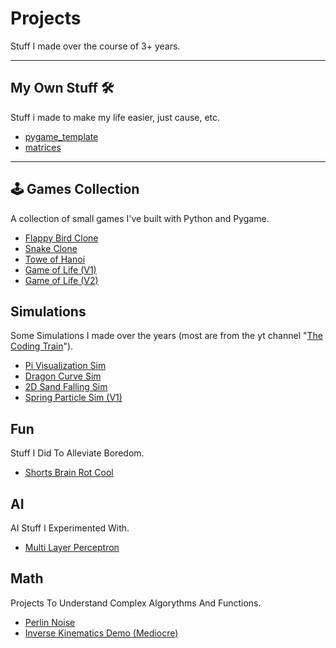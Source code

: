 # Projects
Stuff I made over the course of 3+ years.

---

## My Own Stuff 🛠️
Stuff i made to make my life easier, just cause, etc.

- [pygame_template](https://github.com/FINN-2005/pygame_template)
- [matrices](https://github.com/FINN-2005/matrices)
---

## 🕹️ Games Collection
A collection of small games I've built with Python and Pygame.

- [Flappy Bird Clone](https://github.com/FINN-2005/Flappy-Bird-Clone)
- [Snake Clone](https://github.com/FINN-2005/Snake-Clone)
- [Towe of Hanoi](https://github.com/FINN-2005/Tower-Of-Hanoi-Clone)  
- [Game of Life (V1)](https://github.com/FINN-2005/Game-Of-Life-V1)
- [Game of Life (V2)](https://github.com/FINN-2005/Game-Of-Life-V2)


## Simulations
Some Simulations I made over the years (most are from the yt channel "[The Coding Train](https://www.youtube.com/@TheCodingTrain)").

- [Pi Visualization Sim](https://github.com/FINN-2005/Pi-Visualization-Sim)
- [Dragon Curve Sim](https://github.com/FINN-2005/Dragon-Curve-Sim)
- [2D Sand Falling Sim](https://github.com/FINN-2005/2D-Sand-Sim)
- [Spring Particle Sim (V1)](https://github.com/FINN-2005/Spring-Particles-Sim-V1)

## Fun
Stuff I Did To Alleviate Boredom.

- [Shorts Brain Rot Cool](https://github.com/FINN-2005/Shorts-Brain-Rot-Cool)

## AI
AI Stuff I Experimented With.

- [Multi Layer Perceptron](https://github.com/FINN-2005/Multi-Layer_Perceptron)

## Math
Projects To Understand Complex Algorythms And Functions.

- [Perlin Noise](https://github.com/FINN-2005/Perlin-Noise)
- [Inverse Kinematics Demo (Mediocre)](https://github.com/FINN-2005/Inverse-Kinematics-Demo)

